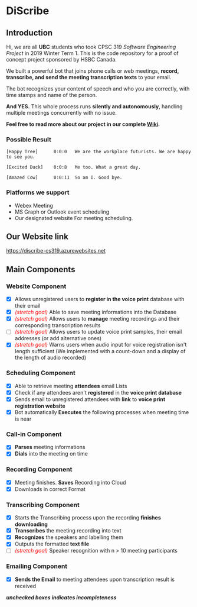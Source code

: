 # **DiScribe**

## Introduction
Hi, we are all **UBC** students who took CPSC 319 *Software Engineering Project* in 2019 Winter Term 1. This is the code repository for a proof of concept project sponsored by HSBC Canada.

We built a powerful bot that joins phone calls or web meetings, **record, transcribe, and send the meeting transcription texts** to your email.

The bot recognizes your content of speech and who you are correctly, with time stamps and name of the person.

**And YES.** This whole process runs **silently and autonomously**, handling multiple meetings concurrently with no issue.

**Feel free to read more about our project in our complete [Wiki](https://github.com/Workplace-Futurists/DiScribe/wiki).**

### Possible Result
```
[Happy Tree]	  0:0:0	  We are the workplace futurists. We are happy to see you.

[Excited Duck]	  0:0:8	  Me too. What a great day.

[Amazed Cow]	  0:0:11  So am I. Good bye.
```

### Platforms we support
- Webex Meeting
- MS Graph or Outlook event scheduling
- Our designated website
For meeting scheduling.

## Our Website link
https://discribe-cs319.azurewebsites.net

## Main Components
### Website Component
* [x]    Allows unregistered users to **register in the voice print** database with their email
* [x]	 <span style="color:red">*(stretch goal)*</span> Able to save meeting informations into the Database
* [x]    <span style="color:red">*(stretch goal)*</span> Allows users to **manage** meeting recordings and their corresponding transcription results
* [ ]    <span style="color:red">*(stretch goal)*</span> Allows users to update voice print samples, their email addresses (or add alternative ones)
* [x]	 <span style="color:red">*(stretch goal)*</span> Warns users when audio input for voice registration isn't length sufficient
                                                      (We implemented with a count-down and a display of the length of audio recorded)

### Scheduling Component
* [x]    Able to retrieve meeting **attendees** email Lists
* [x]    Check if any attendees aren't **registered** in the **voice print database**
* [x]    Sends email to unregistered attendees with **link** to **voice print registration website**
* [x]    Bot automatically **Executes** the following processes when meeting time is near

### Call-in Component
* [x]   **Parses** meeting informations
* [x]   **Dials** into the meeting on time

### Recording Component
* [x]   Meeting finishes. **Saves** Recording into Cloud
* [x]   Downloads in correct Format

### Transcribing Component
* [x]   Starts the Transcribing process upon the recording **finishes downloading**
* [x]   **Transcribes** the meeting recording into text
* [x]   **Recognizes** the speakers and labelling them
* [x]   Outputs the formatted **text file**
* [ ]	 <span style="color:red">*(stretch goal)*</span> Speaker recognition with n > 10 meeting participants

### Emailing Component
* [x]    **Sends the Email** to meeting attendees upon transcription result is received

***unchecked boxes indicates incompleteness***


